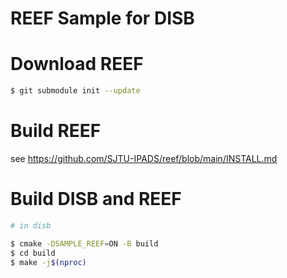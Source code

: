 # REEF Sample for DISB

# Download REEF
```bash
$ git submodule init --update
```

# Build REEF

see https://github.com/SJTU-IPADS/reef/blob/main/INSTALL.md

# Build DISB and REEF

```bash
# in disb

$ cmake -DSAMPLE_REEF=ON -B build
$ cd build
$ make -j$(nproc)
```
